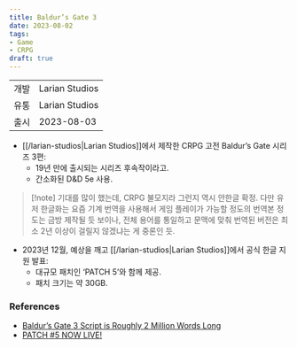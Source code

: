 ```yaml
---
title: Baldur’s Gate 3
date: 2023-08-02
tags:
- Game
- CRPG
draft: true
---
```



| | |
| --- | --- |
| 개발 | Larian Studios |
| 유통 | Larian Studios |
| 출시 | 2023-08-03 |

- [[/larian-studios|Larian Studios]]에서 제작한 CRPG 고전 Baldur’s Gate 시리즈 3편:
    - 19년 만에 출시되는 시리즈 후속작이라고.
    - 간소화된 D&D 5e 사용.

> [!note] 기대를 많이 했는데, CRPG 불모지라 그런지 역시 안한글 확정. 다만 유저 한글화는 요즘 기계 번역을 사용해서 게임 플레이가 가능할 정도의 번역본 정도는 금방 제작될 듯 보이나, 전체 용어를 통일하고 문맥에 맞춰 번역된 버전은 최소 2년 이상이 걸릴지 않겠냐는 게 중론인 듯.


- 2023년 12월, 예상을 깨고 [[/larian-studios|Larian Studios]]에서 공식 한글 지원 발표:
    - 대규모 패치인 ‘PATCH 5’와 함께 제공.
    - 패치 크기는 약 30GB.


### References
- [Baldur’s Gate 3 Script is Roughly 2 Million Words Long](https://gamingbolt.com/baldurs-gate-3-script-is-roughly-2-million-words-long-new-origin-character-revealed)
- [PATCH #5 NOW LIVE!](https://baldursgate3.game/news/patch-5-now-live_99)